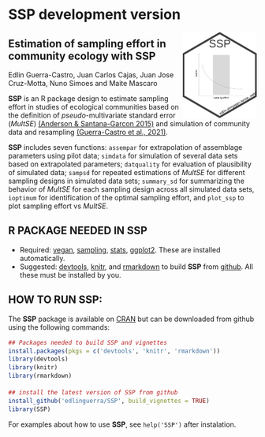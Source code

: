 
<!-- README.md is generated from README.Rmd. Please edit that file -->

# SSP development version

<img src="man/figures/SSP.png" style="float: right" width="150" />

## Estimation of sampling effort in community ecology with SSP

Edlin Guerra-Castro, Juan Carlos Cajas, Juan Jose Cruz-Motta, Nuno
Simoes and Maite Mascaro

**SSP** is an R package design to estimate sampling effort in studies of
ecological communities based on the definition of *pseudo*-multivariate
standard error (*MultSE*) [(Anderson & Santana-Garcon
2015)](https://doi.org/10.1111/ele.12385) and simulation of community
data and resampling [(Guerra-Castro et al.,
2021)](https://doi.org/10.1111/ecog.05284).

**SSP** includes seven functions: `assempar` for extrapolation of
assemblage parameters using pilot data; `simdata` for simulation of
several data sets based on extrapolated parameters; `datquality` for
evaluation of plausibility of simulated data; `sampsd` for repeated
estimations of *MultSE* for different sampling designs in simulated data
sets; `summary_sd` for summarizing the behavior of *MultSE* for each
sampling design across all simulated data sets, `ioptimum` for
identification of the optimal sampling effort, and `plot_ssp` to plot
sampling effort vs *MultSE*.

## R PACKAGE NEEDED IN SSP

- Required: [vegan](https://CRAN.R-project.org/package=vegan),
  [sampling](https://CRAN.R-project.org/package=sampling),
  [stats](https://CRAN.R-project.org/package=STAT),
  [ggplot2](https://CRAN.R-project.org/package=ggplot2). These are
  installed automatically.
- Suggested: [devtools](https://CRAN.R-project.org/package=devtools),
  [knitr](https://CRAN.R-project.org/package=knitr), and
  [rmarkdown](https://CRAN.R-project.org/package=rmarkdown) to build
  **SSP** from [github](https://github.com/edlinguerra/SSP). All these
  must be installed by you.

## HOW TO RUN SSP:

The **SSP** package is available on [CRAN](https://cran.r-project.org/)
but can be downloaded from github using the following commands:

``` r
## Packages needed to build SSP and vignettes
install.packages(pkgs = c('devtools', 'knitr', 'rmarkdown'))
library(devtools)
library(knitr)
library(rmarkdown)

## install the latest version of SSP from github
install_github('edlinguerra/SSP', build_vignettes = TRUE)
library(SSP)
```

For examples about how to use **SSP**, see `help('SSP')` after
instalation.
